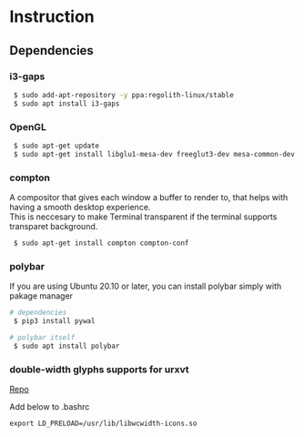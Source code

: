 # Instruction

## Dependencies

### i3-gaps
```bash
 $ sudo add-apt-repository -y ppa:regolith-linux/stable
 $ sudo apt install i3-gaps
```

### OpenGL
```bash
 $ sudo apt-get update
 $ sudo apt-get install libglu1-mesa-dev freeglut3-dev mesa-common-dev
```

### compton
A compositor that gives each window a buffer to render to, that helps with having a smooth desktop experience.  
This is neccesary to make Terminal transparent if the terminal supports transparet background.
```bash
 $ sudo apt-get install compton compton-conf
```

### polybar
If you are using Ubuntu 20.10 or later, you can install polybar simply with pakage manager
```bash
# dependencies
 $ pip3 install pywal

# polybar itself
 $ sudo apt install polybar
```

### double-width glyphs supports for urxvt
[Repo](https://github.com/powerman/wcwidth-icons.git)

Add below to .bashrc
```
export LD_PRELOAD=/usr/lib/libwcwidth-icons.so
```
